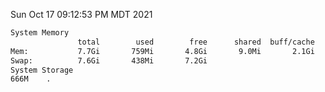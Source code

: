 Sun Oct 17 09:12:53 PM MDT 2021
```bash
System Memory
               total        used        free      shared  buff/cache   available
Mem:           7.7Gi       759Mi       4.8Gi       9.0Mi       2.1Gi       6.6Gi
Swap:          7.6Gi       438Mi       7.2Gi
System Storage
666M	.
```
